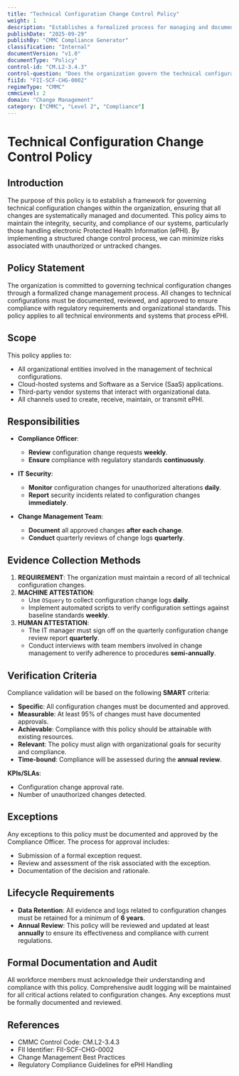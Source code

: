 ```yaml
---
title: "Technical Configuration Change Control Policy"
weight: 1
description: "Establishes a formalized process for managing and documenting technical configuration changes to ensure compliance, security, and integrity of systems handling ePHI."
publishDate: "2025-09-29"
publishBy: "CMMC Compliance Generator"
classification: "Internal"
documentVersion: "v1.0"
documentType: "Policy"
control-id: "CM.L2-3.4.3"
control-question: "Does the organization govern the technical configuration change control processes?"
fiiId: "FII-SCF-CHG-0002"
regimeType: "CMMC"
cmmcLevel: 2
domain: "Change Management"
category: ["CMMC", "Level 2", "Compliance"]
---
```


# Technical Configuration Change Control Policy

## Introduction
The purpose of this policy is to establish a framework for governing technical configuration changes within the organization, ensuring that all changes are systematically managed and documented. This policy aims to maintain the integrity, security, and compliance of our systems, particularly those handling electronic Protected Health Information (ePHI). By implementing a structured change control process, we can minimize risks associated with unauthorized or untracked changes.

## Policy Statement
The organization is committed to governing technical configuration changes through a formalized change management process. All changes to technical configurations must be documented, reviewed, and approved to ensure compliance with regulatory requirements and organizational standards. This policy applies to all technical environments and systems that process ePHI.

## Scope
This policy applies to:
- All organizational entities involved in the management of technical configurations.
- Cloud-hosted systems and Software as a Service (SaaS) applications.
- Third-party vendor systems that interact with organizational data.
- All channels used to create, receive, maintain, or transmit ePHI.

## Responsibilities
- **Compliance Officer**: 
  - **Review** configuration change requests **weekly**.
  - **Ensure** compliance with regulatory standards **continuously**.
  
- **IT Security**: 
  - **Monitor** configuration changes for unauthorized alterations **daily**.
  - **Report** security incidents related to configuration changes **immediately**.

- **Change Management Team**: 
  - **Document** all approved changes **after each change**.
  - **Conduct** quarterly reviews of change logs **quarterly**.

## Evidence Collection Methods
1. **REQUIREMENT**: The organization must maintain a record of all technical configuration changes.
2. **MACHINE ATTESTATION**: 
   - Use `OSquery` to collect configuration change logs **daily**.
   - Implement automated scripts to verify configuration settings against baseline standards **weekly**.
3. **HUMAN ATTESTATION**: 
   - The IT manager must sign off on the quarterly configuration change review report **quarterly**.
   - Conduct interviews with team members involved in change management to verify adherence to procedures **semi-annually**.

## Verification Criteria
Compliance validation will be based on the following **SMART** criteria:
- **Specific**: All configuration changes must be documented and approved.
- **Measurable**: At least 95% of changes must have documented approvals.
- **Achievable**: Compliance with this policy should be attainable with existing resources.
- **Relevant**: The policy must align with organizational goals for security and compliance.
- **Time-bound**: Compliance will be assessed during the **annual review**.

**KPIs/SLAs**:
- Configuration change approval rate.
- Number of unauthorized changes detected.

## Exceptions
Any exceptions to this policy must be documented and approved by the Compliance Officer. The process for approval includes:
- Submission of a formal exception request.
- Review and assessment of the risk associated with the exception.
- Documentation of the decision and rationale.

## Lifecycle Requirements
- **Data Retention**: All evidence and logs related to configuration changes must be retained for a minimum of **6 years**.
- **Annual Review**: This policy will be reviewed and updated at least **annually** to ensure its effectiveness and compliance with current regulations.

## Formal Documentation and Audit
All workforce members must acknowledge their understanding and compliance with this policy. Comprehensive audit logging will be maintained for all critical actions related to configuration changes. Any exceptions must be formally documented and reviewed.

## References
- CMMC Control Code: CM.L2-3.4.3
- FII Identifier: FII-SCF-CHG-0002
- Change Management Best Practices
- Regulatory Compliance Guidelines for ePHI Handling